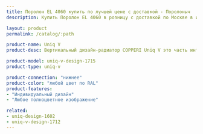 ```yaml
---
title: Поролон EL 4060 купить по лучшей цене с доставкой - Поролоныч
description: Купить Поролон EL 4060 в розницу с доставкой по Москве в интернет-магазине Поролоныча.

layout: product
permalink: /catalog/:path

product-name: Uniq V
product-desc: Вертикальный дизайн-радиатор COPPERI Uniq V это часть интерьера, которой можно любоваться бесконечно. Строгая форма и яркое оформление передней панели мгновенно обращают на себя внимание и не дают отвести взгляд.

product-model: uniq-v-design-1715
product-type: uniq-v

product-connection: "нижнее"
product-color: "любой цвет по RAL"
product-features:
- "Индивидуальный дизайн"
- "Любое полноцветное изображение"

related:
- uniq-design-1602
- uniq-v-design-1712
---
```

